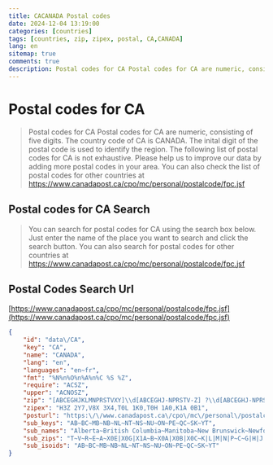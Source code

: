 ```yaml
---
title: CACANADA Postal codes 
date: 2024-12-04 13:19:00
categories: [countries]
tags: [countries, zip, zipex, postal, CA,CANADA]
lang: en
sitemap: true
comments: true
description: Postal codes for CA Postal codes for CA are numeric, consisting of five digits. The country code of CA is CANADA. The inital digit of the postal code is used to identify the region. The following list of postal codes for CA is not exhaustive. Please help us to improve our data by adding more postal codes in your area. You can also check the list of postal codes for other countries at https://www.canadapost.ca/cpo/mc/personal/postalcode/fpc.jsf
---
```


# Postal codes for CA
> Postal codes for CA Postal codes for CA are numeric, consisting of five digits. The country code of CA is CANADA. The inital digit of the postal code is used to identify the region. The following list of postal codes for CA is not exhaustive. Please help us to improve our data by adding more postal codes in your area. You can also check the list of postal codes for other countries at https://www.canadapost.ca/cpo/mc/personal/postalcode/fpc.jsf

## Postal codes for CA Search 
> You can search for postal codes for CA using the search box below. Just enter the name of the place you want to search and click the search button. You can also search for postal codes for other countries at https://www.canadapost.ca/cpo/mc/personal/postalcode/fpc.jsf

## Postal Codes Search Url

[https://www.canadapost.ca/cpo/mc/personal/postalcode/fpc.jsf](https://www.canadapost.ca/cpo/mc/personal/postalcode/fpc.jsf)
```json
{
    "id": "data\/CA",
    "key": "CA",
    "name": "CANADA",
    "lang": "en",
    "languages": "en~fr",
    "fmt": "%N%n%O%n%A%n%C %S %Z",
    "require": "ACSZ",
    "upper": "ACNOSZ",
    "zip": "[ABCEGHJKLMNPRSTVXY]\\d[ABCEGHJ-NPRSTV-Z] ?\\d[ABCEGHJ-NPRSTV-Z]\\d",
    "zipex": "H3Z 2Y7,V8X 3X4,T0L 1K0,T0H 1A0,K1A 0B1",
    "posturl": "https:\/\/www.canadapost.ca\/cpo\/mc\/personal\/postalcode\/fpc.jsf",
    "sub_keys": "AB~BC~MB~NB~NL~NT~NS~NU~ON~PE~QC~SK~YT",
    "sub_names": "Alberta~British Columbia~Manitoba~New Brunswick~Newfoundland and Labrador~Northwest Territories~Nova Scotia~Nunavut~Ontario~Prince Edward Island~Quebec~Saskatchewan~Yukon",
    "sub_zips": "T~V~R~E~A~X0E|X0G|X1A~B~X0A|X0B|X0C~K|L|M|N|P~C~G|H|J|K1A~S|R8A~Y",
    "sub_isoids": "AB~BC~MB~NB~NL~NT~NS~NU~ON~PE~QC~SK~YT"
}
```
